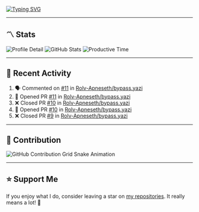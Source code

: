 [![Typing SVG](https://readme-typing-svg.demolab.com?font=&duration=2500&pause=100&center=true&vCenter=true&multiline=true&width=1000&height=60&lines=Hi+There!;Welcome+to+my+Github+profile+%F0%9F%91%8B)](https://git.io/typing-svg)

---

## 〽️ Stats

![Profile Detail](http://github-profile-summary-cards.vercel.app/api/cards/profile-details?username=phucleeuwu&theme=transparent)
![GitHub Stats](http://github-profile-summary-cards.vercel.app/api/cards/stats?username=phucleeuwu&theme=transparent)
![Productive Time](http://github-profile-summary-cards.vercel.app/api/cards/productive-time?username=phucleeuwu&theme=transparent&utcOffset=8)

---

## 📝 Recent Activity

<!--START_SECTION:activity-->
1. 🗣 Commented on [#11](https://github.com/Rolv-Apneseth/bypass.yazi/pull/11#issuecomment-2869860408) in [Rolv-Apneseth/bypass.yazi](https://github.com/Rolv-Apneseth/bypass.yazi)
2. 💪 Opened PR [#11](https://github.com/Rolv-Apneseth/bypass.yazi/pull/11) in [Rolv-Apneseth/bypass.yazi](https://github.com/Rolv-Apneseth/bypass.yazi)
3. ❌ Closed PR [#10](https://github.com/Rolv-Apneseth/bypass.yazi/pull/10) in [Rolv-Apneseth/bypass.yazi](https://github.com/Rolv-Apneseth/bypass.yazi)
4. 💪 Opened PR [#10](https://github.com/Rolv-Apneseth/bypass.yazi/pull/10) in [Rolv-Apneseth/bypass.yazi](https://github.com/Rolv-Apneseth/bypass.yazi)
5. ❌ Closed PR [#9](https://github.com/Rolv-Apneseth/bypass.yazi/pull/9) in [Rolv-Apneseth/bypass.yazi](https://github.com/Rolv-Apneseth/bypass.yazi)
<!--END_SECTION:activity-->

<!--START_SECTION:waka-->
<!--END_SECTION:waka-->

---

## 🐍 Contribution

<picture>
  <source media="(prefers-color-scheme: dark)" srcset="https://raw.githubusercontent.com/phucleeuwu/phucleeuwu/output/github-contribution-grid-snake-dark.svg">
  <source media="(prefers-color-scheme: light)" srcset="https://raw.githubusercontent.com/phucleeuwu/phucleeuwu/output/github-contribution-grid-snake.svg">
  <img alt="GitHub Contribution Grid Snake Animation" src="https://raw.githubusercontent.com/phucleeuwu/phucleeuwu/output/github-contribution-grid-snake.svg">
</picture>

---

## ⭐ Support Me

If you enjoy what I do, consider leaving a star on [my repositories](https://github.com/phucleeuwu?tab=repositories&type=source). It really means a lot! 💙
